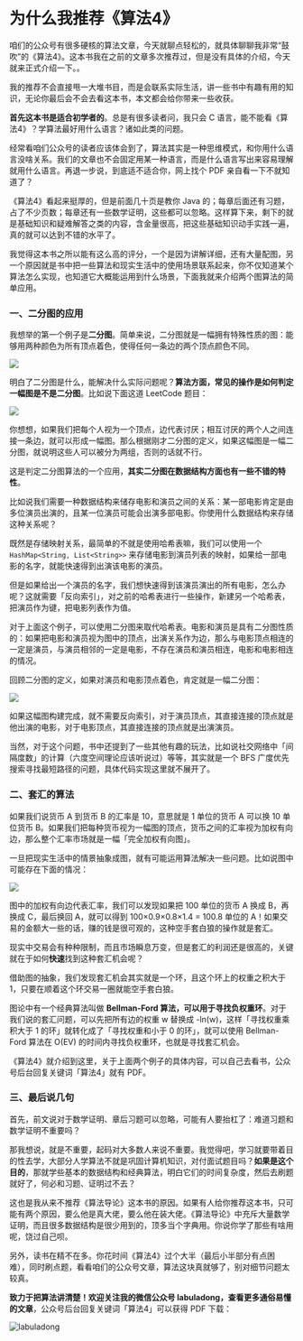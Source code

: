 # 为什么我推荐《算法4》

咱们的公众号有很多硬核的算法文章，今天就聊点轻松的，就具体聊聊我非常“鼓吹”的《算法4》。这本书我在之前的文章多次推荐过，但是没有具体的介绍，今天就来正式介绍一下。。

我的推荐不会直接甩一大堆书目，而是会联系实际生活，讲一些书中有趣有用的知识，无论你最后会不会去看这本书，本文都会给你带来一些收获。

**首先这本书是适合初学者的**。总是有很多读者问，我只会 C 语言，能不能看《算法4》？学算法最好用什么语言？诸如此类的问题。

经常看咱们公众号的读者应该体会到了，算法其实是一种思维模式，和你用什么语言没啥关系。我们的文章也不会固定用某一种语言，而是什么语言写出来容易理解就用什么语言。再退一步说，到底适不适合你，网上找个 PDF 亲自看一下不就知道了？

《算法4》看起来挺厚的，但是前面几十页是教你 Java 的；每章后面还有习题，占了不少页数；每章还有一些数学证明，这些都可以忽略。这样算下来，剩下的就是基础知识和疑难解答之类的内容，含金量很高，把这些基础知识动手实践一遍，真的就可以达到不错的水平了。

我觉得这本书之所以能有这么高的评分，一个是因为讲解详细，还有大量配图，另一个原因就是书中把一些算法和现实生活中的使用场景联系起来，你不仅知道某个算法怎么实现，也知道它大概能运用到什么场景，下面我就来介绍两个图算法的简单应用。

### 一、二分图的应用

我想举的第一个例子是**二分图**。简单来说，二分图就是一幅拥有特殊性质的图：能够用两种颜色为所有顶点着色，使得任何一条边的两个顶点颜色不同。

![](../pictures/algo4/1.jpg)

明白了二分图是什么，能解决什么实际问题呢？**算法方面，常见的操作是如何判定一幅图是不是二分图**。比如说下面这道 LeetCode 题目：

![](../pictures/algo4/title.png)

你想想，如果我们把每个人视为一个顶点，边代表讨厌；相互讨厌的两个人之间连接一条边，就可以形成一幅图。那么根据刚才二分图的定义，如果这幅图是一幅二分图，就说明这些人可以被分为两组，否则的话就不行。

这是判定二分图算法的一个应用，**其实二分图在数据结构方面也有一些不错的特性**。

比如说我们需要一种数据结构来储存电影和演员之间的关系：某一部电影肯定是由多位演员出演的，且某一位演员可能会出演多部电影。你使用什么数据结构来存储这种关系呢？

既然是存储映射关系，最简单的不就是使用哈希表嘛，我们可以使用一个 `HashMap<String, List<String>>` 来存储电影到演员列表的映射，如果给一部电影的名字，就能快速得到出演该电影的演员。

但是如果给出一个演员的名字，我们想快速得到该演员演出的所有电影，怎么办呢？这就需要「反向索引」，对之前的哈希表进行一些操作，新建另一个哈希表，把演员作为键，把电影列表作为值。

对于上面这个例子，可以使用二分图来取代哈希表。电影和演员是具有二分图性质的：如果把电影和演员视为图中的顶点，出演关系作为边，那么与电影顶点相连的一定是演员，与演员相邻的一定是电影，不存在演员和演员相连，电影和电影相连的情况。

回顾二分图的定义，如果对演员和电影顶点着色，肯定就是一幅二分图：

![](../pictures/algo4/2.jpg)

如果这幅图构建完成，就不需要反向索引，对于演员顶点，其直接连接的顶点就是他出演的电影，对于电影顶点，其直接连接的顶点就是出演演员。

当然，对于这个问题，书中还提到了一些其他有趣的玩法，比如说社交网络中「间隔度数」的计算（六度空间理论应该听说过）等等，其实就是一个 BFS 广度优先搜索寻找最短路径的问题，具体代码实现这里就不展开了。

### 二、套汇的算法

如果我们说货币 A 到货币 B 的汇率是 10，意思就是 1 单位的货币 A 可以换 10 单位货币 B。如果我们把每种货币视为一幅图的顶点，货币之间的汇率视为加权有向边，那么整个汇率市场就是一幅「完全加权有向图」。

一旦把现实生活中的情景抽象成图，就有可能运用算法解决一些问题。比如说图中可能存在下面的情况：

![](../pictures/algo4/3.jpg)

图中的加权有向边代表汇率，我们可以发现如果把 100 单位的货币 A 换成 B，再换成 C，最后换回 A，就可以得到 100×0.9×0.8×1.4 = 100.8 单位的 A！如果交易的金额大一些的话，赚的钱是很可观的，这种空手套白狼的操作就是套汇。

现实中交易会有种种限制，而且市场瞬息万变，但是套汇的利润还是很高的，关键就在于如何**快速**找到这种套汇机会呢？

借助图的抽象，我们发现套汇机会其实就是一个环，且这个环上的权重之积大于 1，只要在顺着这个环交易一圈就能空手套白狼。

图论中有一个经典算法叫做 **Bellman-Ford 算法，可以用于寻找负权重环**。对于我们说的套汇问题，可以先把所有边的权重 w 替换成 -ln(w)，这样「寻找权重乘积大于 1 的环」就转化成了「寻找权重和小于 0 的环」，就可以使用 Bellman-Ford 算法在 O(EV) 的时间内寻找负权重环，也就是寻找套汇机会。

《算法4》就介绍到这里，关于上面两个例子的具体内容，可以自己去看书，公众号后台回复关键词「算法4」就有 PDF。


### 三、最后说几句

首先，前文说对于数学证明、章后习题可以忽略，可能有人要抬杠了：难道习题和数学证明不重要吗？

那我想说，就是不重要，起码对大多数人来说不重要。我觉得吧，学习就要带着目的性去学，大部分人学算法不就是巩固计算机知识，对付面试题目吗？**如果是这个目的**，那就学些基本的数据结构和经典算法，明白它们的时间复杂度，然后去刷题就好了，何必和习题、证明过不去？

这也是我从来不推荐《算法导论》这本书的原因。如果有人给你推荐这本书，只可能有两个原因，要么他是真大佬，要么他在装大佬。《算法导论》中充斥大量数学证明，而且很多数据结构是很少用到的，顶多当个字典用。你说你学了那些有啥用呢，饶过自己呗。

另外，读书在精不在多。你花时间《算法4》过个大半（最后小半部分有点困难），同时刷点题，看看咱们的公众号文章，算法这块真就够了，别对细节问题太较真。

**致力于把算法讲清楚！欢迎关注我的微信公众号 labuladong，查看更多通俗易懂的文章**，公众号后台回复关键词「算法4」可以获得 PDF 下载：

![labuladong](../pictures/labuladong.png)